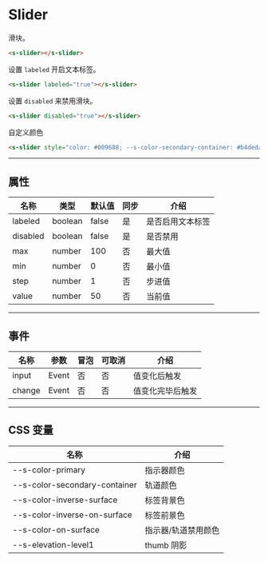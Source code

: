 # Slider

滑块。

```html preview
<s-slider></s-slider>
```

设置 `labeled` 开启文本标签。

```html preview
<s-slider labeled="true"></s-slider>
```

设置 `disabled` 来禁用滑块。

```html preview
<s-slider disabled="true"></s-slider>
```

自定义颜色

```html preview
<s-slider style="color: #009688; --s-color-secondary-container: #b4deda"></s-slider>
```

---

## 属性

| 名称     | 类型     | 默认值 | 同步 | 介绍           |
| -------- | ------- | ------ | --- | -------------- |
| labeled  | boolean | false  | 是  | 是否启用文本标签 |
| disabled | boolean | false  | 是  | 是否禁用        |
| max      | number  | 100    | 否  | 最大值          |
| min      | number  | 0      | 否  | 最小值          |
| step     | number  | 1      | 否  | 步进值          |
| value    | number  | 50     | 否  | 当前值          |

---

## 事件

| 名称   | 参数   | 冒泡 | 可取消 | 介绍            |
| ------ |------ |------|------ |---------------- |
| input  | Event | 否   | 否     | 值变化后触发     |
| change | Event | 否   | 否     | 值变化完毕后触发 |

---

## CSS 变量

| 名称                          | 介绍               |
| ----------------------------- | ----------------- |
| --s-color-primary             | 指示器颜色         |
| --s-color-secondary-container | 轨道颜色           |
| --s-color-inverse-surface     | 标签背景色         |
| --s-color-inverse-on-surface  | 标签前景色         |
| --s-color-on-surface          | 指示器/轨道禁用颜色 |
| --s-elevation-level1          | thumb 阴影         |